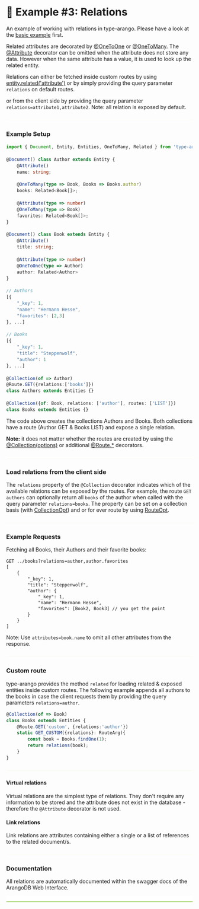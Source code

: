 # 📌 Example #3: Relations

An example of working with relations in type-arango. Please have a look at the [basic example](../1-basic) first.

Related attributes are decorated by [@OneToOne](../../API.md#onetoonetype-relation) or [@OneToMany](../../API.md#onetomanytype-relation). The [@Attribute](../../API.md#attributeschema-readers-writers) decorator can be omitted when the attribute does not store any data. However when the same attribute has a value, it is used to look up the related entity.

Relations can either be fetched inside custom routes by using [entity.related('attribute')](../../API.md#entityrelatedattribute-keepattributes) or by simply providing the query parameter `relations` on default routes.


or from the client side by providing the query parameter `relations=attribute1,attribute2`. Note: all relation is exposed by default.

![divider](../../assets/divider.small.png)

### Example Setup

```ts
import { Document, Entity, Entities, OneToMany, Related } from 'type-arango'

@Document() class Author extends Entity {
    @Attribute()
    name: string;
    
    @OneToMany(type => Book, Books => Books.author)
    books: Related<Book[]>;
    
    @Attribute(type => number)
    @OneToMany(type => Book)
    favorites: Related<Book[]>;
}

@Document() class Book extends Entity {
    @Attribute()
    title: string;
    
    @Attribute(type => number)
    @OneToOne(type => Author)
    author: Related<Author>
}

// Authors
[{
    "_key": 1,
    "name": "Hermann Hesse",
    "favorites": [2,3]
}, ...]

// Books
[{
    "_key": 1,
    "title": "Steppenwolf",
    "author": 1
}, ...]

@Collection(of => Author)
@Route.GET({relations:['books']})
class Authors extends Entities {}

@Collection({of: Book, relations: ['author'], routes: ['LIST']})
class Books extends Entities {}
```

The code above creates the collections Authors and Books. Both collections have a route (Author GET & Books LIST) and expose a single relation.

**Note:** it does not matter whether the routes are created by using the [@Collection(options)](../../API.md#collectionofdocument-options) or additional [@Route.*](../../API.md#routegetpath-schema-roles-summary-options) decorators.

![divider](../../assets/divider.small.png)


### Load relations from the client side

The `relations` property of the `@Collection` decorator indicates which of the available relations can be exposed by the routes. For example, the route `GET authors` can optionally return all `books` of the author when called with the query parameter `relations=books`.
The property can be set on a collection basis (with [CollectionOpt](../../API.md#collectionofdocument-options)) and or for ever route by using [RouteOpt](../../API.md#routeopt).

![divider](../../assets/divider.small.png)

### Example Requests

Fetching all Books, their Authors and their favorite books:

```
GET ../books?relations=author,author.favorites
[
    {
        "_key": 1,
        "title": "Steppenwolf",
        "author": {
            "_key": 1,
            "name": "Hermann Hesse",
            "favorites": [Book2, Book3] // you get the point
        }
    }
]
```

Note: Use `attributes=book.name` to omit all other attributes from the response.

![divider](../../assets/divider.small.png)

### Custom route

type-arango provides the method `related` for loading related & exposed entities inside custom routes. The following example appends all authors to the books in case the client requests them by providing the query parameters `relations=author`.

```ts
@Collection(of => Book)
class Books extends Entities {
    @Route.GET('custom', {relations:'author'})
    static GET_CUSTOM({relations}: RouteArg){
        const book = Books.findOne(1);
        return relations(book);
    }
}
```



![divider](../../assets/divider.small.png)

#### Virtual relations

Virtual relations are the simplest type of relations. They don't require any information to be stored  and the attribute does not exist in the database - therefore the `@Attribute` decorator is not used. 

#### Link relations

Link relations are attributes containing either a single or a list of references to the related document/s.

![divider](../../assets/divider.small.png)

### Documentation

All relations are automatically documented within the swagger docs of the ArangoDB Web Interface.

![divider](../../assets/divider.png)


 